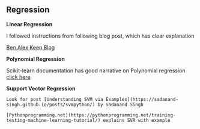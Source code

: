 ## Regression

  **Linear Regression**

   I followed instructions from following blog post, which has clear explanation

   [Ben Alex Keen Blog](http://benalexkeen.com/linear-regression-in-python-using-scikit-learn/)

  **Polynomial Regression**

   Scikit-learn documentation has good narrative on Polynomial regression [click here](http://scikit-learn.org/stable/modules/linear_model.html#polynomial-regression-extending-linear-models-with-basis-functions)

  **Support Vector Regression**

    Look for post [Understanding SVM via Examples](https://sadanand-singh.github.io/posts/svmpython/) by Sadanand Singh

    [Pythonprogramming.net](https://pythonprogramming.net/training-testing-machine-learning-tutorial/) explains SVR with example

